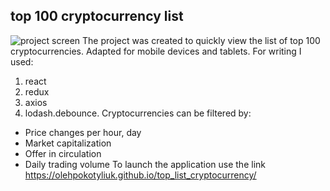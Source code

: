 ## top 100 cryptocurrency list
![project screen](https://imgur.com/a/gVmiLNR)
The project was created to quickly view the list of top 100 cryptocurrencies.
Adapted for mobile devices and tablets.
For writing I used: 
1. react
2. redux
3. axios
4. lodash.debounce.
Cryptocurrencies can be filtered by:
- Price changes per hour, day
- Market capitalization
- Offer in circulation
- Daily trading volume
To launch the application use the link https://olehpokotyliuk.github.io/top_list_cryptocurrency/
